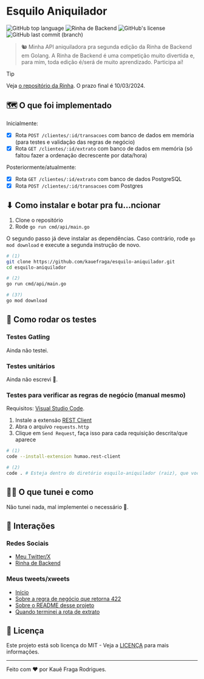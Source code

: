 # Esquilo Aniquilador

![GitHub top language](https://img.shields.io/github/languages/top/kauefraga/esquilo-aniquilador)
![Rinha de Backend](https://img.shields.io/badge/Rinha_de-Backend-8A2BE2)
![GitHub's license](https://img.shields.io/github/license/kauefraga/esquilo-aniquilador)
![GitHub last commit (branch)](https://img.shields.io/github/last-commit/kauefraga/esquilo-aniquilador/main)

> 🐿 Minha API aniquiladora pra segunda edição da Rinha de Backend em Golang. A Rinha de Backend é uma competição muito divertida e, para mim, toda edição é/será de muito aprendizado. Participa aí!

> [!TIP]
> Veja [o repositório da Rinha](https://github.com/zanfranceschi/rinha-de-backend-2024-q1). O prazo final é 10/03/2024.

## 🗺 O que foi implementado

Inicialmente:

- [x] Rota `POST /clientes/:id/transacoes` com banco de dados em memória (para testes e validação das regras de negócio)
- [x] Rota `GET /clientes/:id/extrato` com banco de dados em memória (só faltou fazer a ordenação decrescente por data/hora)

Posteriormente/atualmente:

- [x] Rota `GET /clientes/:id/extrato` com banco de dados PostgreSQL
- [x] Rota `POST /clientes/:id/transacoes` com Postgres

## ⬇ Como instalar e botar pra fu...ncionar

1. Clone o repositório
2. Rode `go run cmd/api/main.go`

O segundo passo já deve instalar as dependências. Caso contrário, rode `go mod download` e execute a segunda instrução de novo.

```bash
# (1)
git clone https://github.com/kauefraga/esquilo-aniquilador.git
cd esquilo-aniquilador

# (2)
go run cmd/api/main.go

# (3?)
go mod download
```

## 🧪 Como rodar os testes

### Testes Gatling

Ainda não testei.

### Testes unitários

Ainda não escrevi 🤡.

### Testes para verificar as regras de negócio (manual mesmo)

Requisitos: [Visual Studio Code](https://code.visualstudio.com).

1. Instale a extensão [REST Client](https://marketplace.visualstudio.com/items?itemName=humao.rest-client)
2. Abra o arquivo `requests.http`
3. Clique em `Send Request`, faça isso para cada requisição descrita/que aparece

```bash
# (1)
code --install-extension humao.rest-client

# (2)
code . # Esteja dentro do diretório esquilo-aniquilador (raiz), que você clonou
```

## 🧙‍♂️ O que tunei e como

Não tunei nada, mal implementei o necessário 🤣.

## 🌳 Interações

### Redes Sociais

- [Meu Twitter/X](https://twitter.com/rkauefraga)
- [Rinha de Backend](https://twitter.com/rinhadebackend)

### Meus tweets/xweets

- [Início](https://twitter.com/rkauefraga/status/1757072132729639271)
- [Sobre a regra de negócio que retorna 422](https://twitter.com/rkauefraga/status/1757524333629464861)
- [Sobre o README desse projeto](https://twitter.com/rkauefraga/status/1757606382570782877)
- [Quando terminei a rota de extrato](https://twitter.com/rkauefraga/status/1757870172969246833)

## 📝 Licença

Este projeto está sob licença do MIT - Veja a [LICENÇA](https://github.com/kauefraga/esquilo-aniquilador/blob/main/LICENSE) para mais informações.

---

Feito com ❤ por Kauê Fraga Rodrigues.
